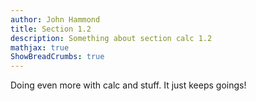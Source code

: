 ```yaml
---
author: John Hammond
title: Section 1.2
description: Something about section calc 1.2
mathjax: true
ShowBreadCrumbs: true
---
```


Doing even more with calc and stuff. It just keeps goings!
<!--more-->

